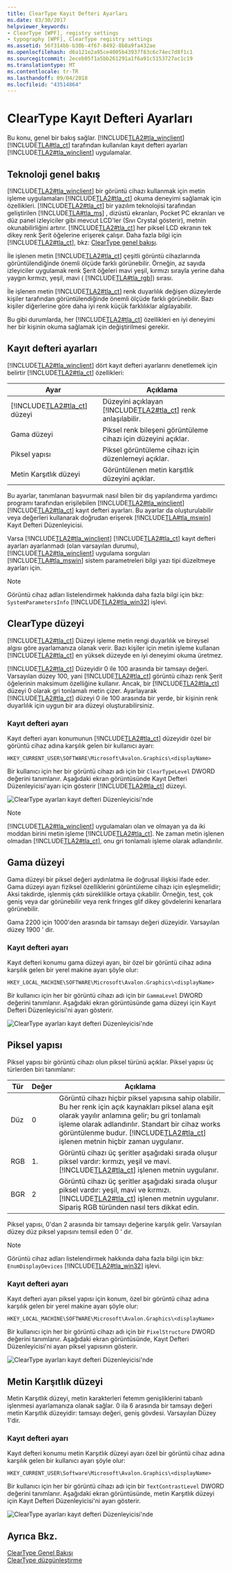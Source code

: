 ```yaml
---
title: ClearType Kayıt Defteri Ayarları
ms.date: 03/30/2017
helpviewer_keywords:
- ClearType [WPF], registry settings
- typography [WPF], ClearType registry settings
ms.assetid: 56f314bb-b30b-4f67-8492-8b8a9fa432ae
ms.openlocfilehash: d6a121e2a95ce4005b43937f83c6c74ec7d8f1c1
ms.sourcegitcommit: 2eceb05f1a5bb261291a1f6a91c5153727ac1c19
ms.translationtype: MT
ms.contentlocale: tr-TR
ms.lasthandoff: 09/04/2018
ms.locfileid: "43514864"
---
```

# <a name="cleartype-registry-settings"></a>ClearType Kayıt Defteri Ayarları
Bu konu, genel bir bakış sağlar. [!INCLUDE[TLA2#tla_winclient](../../../../includes/tla2sharptla-winclient-md.md)] [!INCLUDE[TLA#tla_ct](../../../../includes/tlasharptla-ct-md.md)] tarafından kullanılan kayıt defteri ayarları [!INCLUDE[TLA2#tla_winclient](../../../../includes/tla2sharptla-winclient-md.md)] uygulamalar.  
  
  
<a name="overview"></a>   
## <a name="technology-overview"></a>Teknoloji genel bakış  
 [!INCLUDE[TLA2#tla_winclient](../../../../includes/tla2sharptla-winclient-md.md)] bir görüntü cihazı kullanmak için metin işleme uygulamaları [!INCLUDE[TLA2#tla_ct](../../../../includes/tla2sharptla-ct-md.md)] okuma deneyimi sağlamak için özellikleri. [!INCLUDE[TLA2#tla_ct](../../../../includes/tla2sharptla-ct-md.md)] bir yazılım teknolojisi tarafından geliştirilen [!INCLUDE[TLA#tla_ms](../../../../includes/tlasharptla-ms-md.md)] , dizüstü ekranları, Pocket PC ekranları ve düz panel izleyiciler gibi mevcut LCD'ler (Sıvı Crystal gösterir), metnin okunabilirliğini artırır. [!INCLUDE[TLA2#tla_ct](../../../../includes/tla2sharptla-ct-md.md)] her piksel LCD ekranın tek dikey renk Şerit öğelerine erişerek çalışır. Daha fazla bilgi için [!INCLUDE[TLA2#tla_ct](../../../../includes/tla2sharptla-ct-md.md)], bkz: [ClearType genel bakışı](../../../../docs/framework/wpf/advanced/cleartype-overview.md).  
  
 İle işlenen metin [!INCLUDE[TLA2#tla_ct](../../../../includes/tla2sharptla-ct-md.md)] çeşitli görüntü cihazlarında görüntülendiğinde önemli ölçüde farklı görünebilir. Örneğin, az sayıda izleyiciler uygulamak renk Şerit öğeleri mavi yeşil, kırmızı sırayla yerine daha yaygın kırmızı, yeşil, mavi ( [!INCLUDE[TLA#tla_rgb](../../../../includes/tlasharptla-rgb-md.md)]) sırası.  
  
 İle işlenen metin [!INCLUDE[TLA2#tla_ct](../../../../includes/tla2sharptla-ct-md.md)] renk duyarlılık değişen düzeylerde kişiler tarafından görüntülendiğinde önemli ölçüde farklı görünebilir. Bazı kişiler diğerlerine göre daha iyi renk küçük farklılıklar algılayabilir.  
  
 Bu gibi durumlarda, her [!INCLUDE[TLA2#tla_ct](../../../../includes/tla2sharptla-ct-md.md)] özellikleri en iyi deneyimi her bir kişinin okuma sağlamak için değiştirilmesi gerekir.  
  
<a name="registry_settings"></a>   
## <a name="registry-settings"></a>Kayıt defteri ayarları  
 [!INCLUDE[TLA2#tla_winclient](../../../../includes/tla2sharptla-winclient-md.md)] dört kayıt defteri ayarlarını denetlemek için belirtir [!INCLUDE[TLA2#tla_ct](../../../../includes/tla2sharptla-ct-md.md)] özellikleri:  
  
|Ayar|Açıklama|  
|-------------|-----------------|  
|[!INCLUDE[TLA2#tla_ct](../../../../includes/tla2sharptla-ct-md.md)] düzeyi|Düzeyini açıklayan [!INCLUDE[TLA2#tla_ct](../../../../includes/tla2sharptla-ct-md.md)] renk anlaşılabilir.|  
|Gama düzeyi|Piksel renk bileşeni görüntüleme cihazı için düzeyini açıklar.|  
|Piksel yapısı|Piksel görüntüleme cihazı için düzenlemeyi açıklar.|  
|Metin Karşıtlık düzeyi|Görüntülenen metin karşıtlık düzeyini açıklar.|  
  
 Bu ayarlar, tanımlanan başvurmak nasıl bilen bir dış yapılandırma yardımcı programı tarafından erişilebilen [!INCLUDE[TLA2#tla_winclient](../../../../includes/tla2sharptla-winclient-md.md)] [!INCLUDE[TLA2#tla_ct](../../../../includes/tla2sharptla-ct-md.md)] kayıt defteri ayarları. Bu ayarlar da oluşturulabilir veya değerleri kullanarak doğrudan erişerek [!INCLUDE[TLA#tla_mswin](../../../../includes/tlasharptla-mswin-md.md)] Kayıt Defteri Düzenleyicisi.  
  
 Varsa [!INCLUDE[TLA2#tla_winclient](../../../../includes/tla2sharptla-winclient-md.md)] [!INCLUDE[TLA2#tla_ct](../../../../includes/tla2sharptla-ct-md.md)] kayıt defteri ayarları ayarlanmadı (olan varsayılan durumu), [!INCLUDE[TLA2#tla_winclient](../../../../includes/tla2sharptla-winclient-md.md)] uygulama sorguları [!INCLUDE[TLA#tla_mswin](../../../../includes/tlasharptla-mswin-md.md)] sistem parametreleri bilgi yazı tipi düzeltmeye ayarları için.  
  
> [!NOTE]
>  Görüntü cihaz adları listelendirmek hakkında daha fazla bilgi için bkz: `SystemParametersInfo` [!INCLUDE[TLA2#tla_win32](../../../../includes/tla2sharptla-win32-md.md)] işlevi.  
  
<a name="ClearType_level"></a>   
## <a name="cleartype-level"></a>ClearType düzeyi  
 [!INCLUDE[TLA2#tla_ct](../../../../includes/tla2sharptla-ct-md.md)] Düzeyi işleme metin rengi duyarlılık ve bireysel algısı göre ayarlamanıza olanak verir. Bazı kişiler için metin işleme kullanan [!INCLUDE[TLA2#tla_ct](../../../../includes/tla2sharptla-ct-md.md)] en yüksek düzeyde en iyi deneyimi okuma üretmez.  
  
 [!INCLUDE[TLA2#tla_ct](../../../../includes/tla2sharptla-ct-md.md)] Düzeyidir 0 ile 100 arasında bir tamsayı değeri. Varsayılan düzey 100, yani [!INCLUDE[TLA2#tla_ct](../../../../includes/tla2sharptla-ct-md.md)] görüntü cihazı renk Şerit öğelerinin maksimum özelliğine kullanır. Ancak, bir [!INCLUDE[TLA2#tla_ct](../../../../includes/tla2sharptla-ct-md.md)] düzeyi 0 olarak gri tonlamalı metin çizer. Ayarlayarak [!INCLUDE[TLA2#tla_ct](../../../../includes/tla2sharptla-ct-md.md)] düzeyi 0 ile 100 arasında bir yerde, bir kişinin renk duyarlılık için uygun bir ara düzeyi oluşturabilirsiniz.  
  
### <a name="registry-setting"></a>Kayıt defteri ayarı  
 Kayıt defteri ayarı konumunun [!INCLUDE[TLA2#tla_ct](../../../../includes/tla2sharptla-ct-md.md)] düzeyidir özel bir görüntü cihaz adına karşılık gelen bir kullanıcı ayarı:  
  
 `HKEY_CURRENT_USER\SOFTWARE\Microsoft\Avalon.Graphics\<displayName>`  
  
 Bir kullanıcı için her bir görüntü cihazı adı için bir `ClearTypeLevel` DWORD değerini tanımlanır. Aşağıdaki ekran görüntüsünde Kayıt Defteri Düzenleyicisi'ayarı için gösterir [!INCLUDE[TLA2#tla_ct](../../../../includes/tla2sharptla-ct-md.md)] düzeyi.  
  
 ![ClearType ayarları kayıt defteri Düzenleyicisi'nde](../../../../docs/framework/wpf/advanced/media/cleartyperegistry01.png "ClearTypeRegistry01")  
  
> [!NOTE]
>  [!INCLUDE[TLA2#tla_winclient](../../../../includes/tla2sharptla-winclient-md.md)] uygulamaları olan ve olmayan ya da iki moddan birini metin işleme [!INCLUDE[TLA2#tla_ct](../../../../includes/tla2sharptla-ct-md.md)]. Ne zaman metin işlenen olmadan [!INCLUDE[TLA2#tla_ct](../../../../includes/tla2sharptla-ct-md.md)], onu gri tonlamalı işleme olarak adlandırılır.  
  
<a name="gamma_level"></a>   
## <a name="gamma-level"></a>Gama düzeyi  
 Gama düzeyi bir piksel değeri aydınlatma ile doğrusal ilişkisi ifade eder. Gama düzeyi ayarı fiziksel özelliklerini görüntüleme cihazı için eşleşmelidir; Aksi takdirde, işlenmiş çıktı süreklilikle ortaya çıkabilir. Örneğin, test, çok geniş veya dar görünebilir veya renk fringes glif dikey gövdelerini kenarlara görünebilir.  
  
 Gama 2200 için 1000'den arasında bir tamsayı değeri düzeyidir. Varsayılan düzey 1900 ' dir.  
  
### <a name="registry-setting"></a>Kayıt defteri ayarı  
 Kayıt defteri konumu gama düzeyi ayarı, bir özel bir görüntü cihaz adına karşılık gelen bir yerel makine ayarı şöyle olur:  
  
 `HKEY_LOCAL_MACHINE\SOFTWARE\Microsoft\Avalon.Graphics\<displayName>`  
  
 Bir kullanıcı için her bir görüntü cihazı adı için bir `GammaLevel` DWORD değerini tanımlanır. Aşağıdaki ekran görüntüsünde gama düzeyi için Kayıt Defteri Düzenleyicisi'ni ayarı gösterir.  
  
 ![ClearType ayarları kayıt defteri Düzenleyicisi'nde](../../../../docs/framework/wpf/advanced/media/cleartyperegistry02.png "ClearTypeRegistry02")  
  
<a name="pixel_structure"></a>   
## <a name="pixel-structure"></a>Piksel yapısı  
 Piksel yapısı bir görüntü cihazı olun piksel türünü açıklar. Piksel yapısı üç türlerden biri tanımlanır:  
  
|Tür|Değer|Açıklama|  
|----------|-----------|-----------------|  
|Düz|0|Görüntü cihazı hiçbir piksel yapısına sahip olabilir. Bu her renk için açık kaynakları piksel alana eşit olarak yayılır anlamına gelir; bu gri tonlamalı işleme olarak adlandırılır. Standart bir cihaz works görüntülenme budur. [!INCLUDE[TLA2#tla_ct](../../../../includes/tla2sharptla-ct-md.md)] işlenen metnin hiçbir zaman uygulanır.|  
|RGB|1.|Görüntü cihazı üç şeritler aşağıdaki sırada oluşur piksel vardır: kırmızı, yeşil ve mavi. [!INCLUDE[TLA2#tla_ct](../../../../includes/tla2sharptla-ct-md.md)] işlenen metnin uygulanır.|  
|BGR|2|Görüntü cihazı üç şeritler aşağıdaki sırada oluşur piksel vardır: yeşil, mavi ve kırmızı. [!INCLUDE[TLA2#tla_ct](../../../../includes/tla2sharptla-ct-md.md)] işlenen metnin uygulanır. Sipariş RGB türünden nasıl ters dikkat edin.|  
  
 Piksel yapısı, 0'dan 2 arasında bir tamsayı değerine karşılık gelir. Varsayılan düzey düz piksel yapısını temsil eden 0 ' dır.  
  
> [!NOTE]
>  Görüntü cihaz adları listelendirmek hakkında daha fazla bilgi için bkz: `EnumDisplayDevices` [!INCLUDE[TLA2#tla_win32](../../../../includes/tla2sharptla-win32-md.md)] işlevi.  
  
### <a name="registry-setting"></a>Kayıt defteri ayarı  
 Kayıt defteri ayarı piksel yapısı için konum, özel bir görüntü cihaz adına karşılık gelen bir yerel makine ayarı şöyle olur:  
  
 `HKEY_LOCAL_MACHINE\SOFTWARE\Microsoft\Avalon.Graphics\<displayName>`  
  
 Bir kullanıcı için her bir görüntü cihazı adı için bir `PixelStructure` DWORD değerini tanımlanır. Aşağıdaki ekran görüntüsünde, Kayıt Defteri Düzenleyicisi'ni ayarı piksel yapısının gösterir.  
  
 ![ClearType ayarları kayıt defteri Düzenleyicisi'nde](../../../../docs/framework/wpf/advanced/media/cleartyperegistry02.png "ClearTypeRegistry02")  
  
<a name="text_contrast_level"></a>   
## <a name="text-contrast-level"></a>Metin Karşıtlık düzeyi  
 Metin Karşıtlık düzeyi, metin karakterleri fetemm genişliklerini tabanlı işlenmesi ayarlamanıza olanak sağlar. 0 ila 6 arasında bir tamsayı değeri metin Karşıtlık düzeyidir: tamsayı değeri, geniş gövdesi. Varsayılan Düzey 1'dir.  
  
### <a name="registry-setting"></a>Kayıt defteri ayarı  
 Kayıt defteri konumu metin Karşıtlık düzeyi ayarı özel bir görüntü cihaz adına karşılık gelen bir kullanıcı ayarı şöyle olur:  
  
 `HKEY_CURRENT_USER\Software\Microsoft\Avalon.Graphics\<displayName>`  
  
 Bir kullanıcı için her bir görüntü cihazı adı için bir `TextContrastLevel` DWORD değerini tanımlanır. Aşağıdaki ekran görüntüsünde, metin Karşıtlık düzeyi için Kayıt Defteri Düzenleyicisi'ni ayarı gösterir.  
  
 ![ClearType ayarları kayıt defteri Düzenleyicisi'nde](../../../../docs/framework/wpf/advanced/media/cleartyperegistry01.png "ClearTypeRegistry01")  
  
## <a name="see-also"></a>Ayrıca Bkz.  
 [ClearType Genel Bakışı](../../../../docs/framework/wpf/advanced/cleartype-overview.md)  
 [ClearType düzgünleştirme](/windows/desktop/gdi/cleartype-antialiasing)
